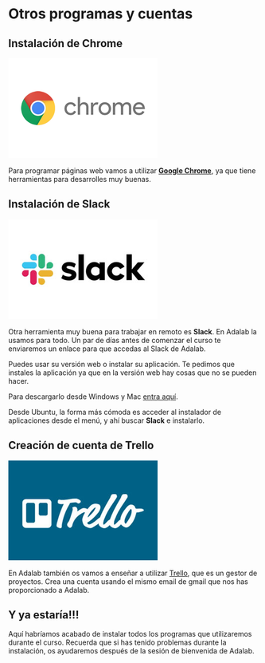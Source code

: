 # Otros programas y cuentas

## Instalación de Chrome

![Chrome](assets/images/chrome-logo.png)

Para programar páginas web vamos a utilizar [**Google Chrome**](https://www.google.com/chrome), ya que tiene herramientas para desarrolles muy buenas.

## Instalación de Slack

![Slack](assets/images/slack-logo.jpg)

Otra herramienta muy buena para trabajar en remoto es **Slack**. En Adalab la usamos para todo. Un par de días antes de comenzar el curso te enviaremos un enlace para que accedas al Slack de Adalab.

Puedes usar su versión web o instalar su aplicación. Te pedimos que instales la aplicación ya que en la versión web hay cosas que no se pueden hacer.

Para descargarlo desde Windows y Mac [entra aquí](https://slack.com).

Desde Ubuntu, la forma más cómoda es acceder al instalador de aplicaciones desde el menú, y ahí buscar **Slack** e instalarlo.

## Creación de cuenta de Trello

![Trello](assets/images/trello-logo.jpg)

En Adalab también os vamos a enseñar a utilizar [Trello](https://trello.com/), que es un gestor de proyectos. Crea una cuenta usando el mismo email de gmail que nos has proporcionado a Adalab.

## Y ya estaría!!!

Aquí habríamos acabado de instalar todos los programas que utilizaremos durante el curso. Recuerda que si has tenido problemas durante la instalación, os ayudaremos después de la sesión de bienvenida de Adalab.